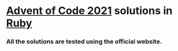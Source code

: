 # [Advent of Code 2021](https://adventofcode.com/2021) solutions in [Ruby](https://www.ruby-lang.org/en/)

### All the solutions are tested using the official website.
